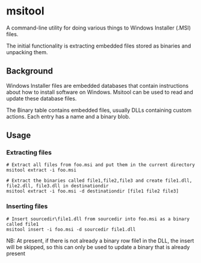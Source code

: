 # msitool

A command-line utility for doing various things to Windows Installer (.MSI) files.

The initial functionality is extracting embedded files stored as binaries and unpacking them.

## Background

Windows Installer files are embedded databases that contain instructions about how to install software on Windows.
Msitool can be used to read and update these database files.

The Binary table contains embedded files, usually DLLs containing custom actions. Each entry has a name and a binary blob.

## Usage

### Extracting files

```pwsh
# Extract all files from foo.msi and put them in the current directory
msitool extract -i foo.msi 

# Extract the binaries called file1,file2,file3 and create file1.dll, file2.dll, file3.dll in destinationdir
msitool extract -i foo.msi -d destinationdir [file1 file2 file3] 
```

### Inserting files

```pwsh
# Insert sourcedir\file1.dll from sourcedir into foo.msi as a binary called file1
msitool insert -i foo.msi -d sourcedir file1.dll 
```

NB: At present, if there is not already a binary row file1 in the DLL, the insert will be skipped, so this can only be used to update a binary that is already present


